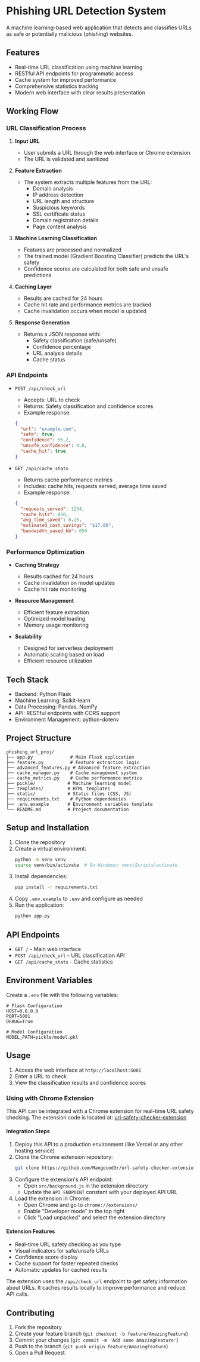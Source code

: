 # Phishing URL Detection System

A machine learning-based web application that detects and classifies URLs as safe or potentially malicious (phishing) websites.

## Features

- Real-time URL classification using machine learning
- RESTful API endpoints for programmatic access
- Cache system for improved performance
- Comprehensive statistics tracking
- Modern web interface with clear results presentation

## Working Flow

### URL Classification Process

1. **Input URL**
   - User submits a URL through the web interface or Chrome extension
   - The URL is validated and sanitized

2. **Feature Extraction**
   - The system extracts multiple features from the URL:
     - Domain analysis
     - IP address detection
     - URL length and structure
     - Suspicious keywords
     - SSL certificate status
     - Domain registration details
     - Page content analysis

3. **Machine Learning Classification**
   - Features are processed and normalized
   - The trained model (Gradient Boosting Classifier) predicts the URL's safety
   - Confidence scores are calculated for both safe and unsafe predictions

4. **Caching Layer**
   - Results are cached for 24 hours
   - Cache hit rate and performance metrics are tracked
   - Cache invalidation occurs when model is updated

5. **Response Generation**
   - Returns a JSON response with:
     - Safety classification (safe/unsafe)
     - Confidence percentage
     - URL analysis details
     - Cache status

### API Endpoints

- `POST /api/check_url`
  - Accepts: URL to check
  - Returns: Safety classification and confidence scores
  - Example response:
  ```json
  {
    "url": "example.com",
    "safe": true,
    "confidence": 95.2,
    "unsafe_confidence": 4.8,
    "cache_hit": true
  }
  ```

- `GET /api/cache_stats`
  - Returns cache performance metrics
  - Includes: cache hits, requests served, average time saved
  - Example response:
  ```json
  {
    "requests_served": 1234,
    "cache_hits": 850,
    "avg_time_saved": 0.15,
    "estimated_cost_savings": "$17.00",
    "bandwidth_saved_kb": 850
  }
  ```

### Performance Optimization

- **Caching Strategy**
  - Results cached for 24 hours
  - Cache invalidation on model updates
  - Cache hit rate monitoring

- **Resource Management**
  - Efficient feature extraction
  - Optimized model loading
  - Memory usage monitoring

- **Scalability**
  - Designed for serverless deployment
  - Automatic scaling based on load
  - Efficient resource utilization

## Tech Stack

- Backend: Python Flask
- Machine Learning: Scikit-learn
- Data Processing: Pandas, NumPy
- API: RESTful endpoints with CORS support
- Environment Management: python-dotenv

## Project Structure

```
phishing_url_proj/
├── app.py              # Main Flask application
├── feature.py          # Feature extraction logic
├── advanced_features.py # Advanced feature extraction
├── cache_manager.py    # Cache management system
├── cache_metrics.py    # Cache performance metrics
├── pickle/            # Machine learning model
├── templates/         # HTML templates
├── static/            # Static files (CSS, JS)
├── requirements.txt    # Python dependencies
├── .env.example       # Environment variables template
└── README.md          # Project documentation
```

## Setup and Installation

1. Clone the repository
2. Create a virtual environment:
   ```bash
   python -m venv venv
   source venv/bin/activate  # On Windows: venv\Scripts\activate
   ```
3. Install dependencies:
   ```bash
   pip install -r requirements.txt
   ```
4. Copy `.env.example` to `.env` and configure as needed
5. Run the application:
   ```bash
   python app.py
   ```

## API Endpoints

- `GET /` - Main web interface
- `POST /api/check_url` - URL classification API
- `GET /api/cache_stats` - Cache statistics

## Environment Variables

Create a `.env` file with the following variables:

```env
# Flask Configuration
HOST=0.0.0.0
PORT=5001
DEBUG=True

# Model Configuration
MODEL_PATH=pickle/model.pkl
```

## Usage

1. Access the web interface at `http://localhost:5001`
2. Enter a URL to check
3. View the classification results and confidence scores

### Using with Chrome Extension

This API can be integrated with a Chrome extension for real-time URL safety checking. The extension code is located at: [url-safety-checker-extension](https://github.com/Mangocod3r/url-safety-checker-extension)

#### Integration Steps

1. Deploy this API to a production environment (like Vercel or any other hosting service)
2. Clone the Chrome extension repository:
   ```bash
   git clone https://github.com/Mangocod3r/url-safety-checker-extension.git
   ```
3. Configure the extension's API endpoint:
   - Open `src/background.js` in the extension directory
   - Update the `API_ENDPOINT` constant with your deployed API URL
4. Load the extension in Chrome:
   - Open Chrome and go to `chrome://extensions/`
   - Enable "Developer mode" in the top right
   - Click "Load unpacked" and select the extension directory

#### Extension Features

- Real-time URL safety checking as you type
- Visual indicators for safe/unsafe URLs
- Confidence score display
- Cache support for faster repeated checks
- Automatic updates for cached results

The extension uses the `/api/check_url` endpoint to get safety information about URLs. It caches results locally to improve performance and reduce API calls.

## Contributing

1. Fork the repository
2. Create your feature branch (`git checkout -b feature/AmazingFeature`)
3. Commit your changes (`git commit -m 'Add some AmazingFeature'`)
4. Push to the branch (`git push origin feature/AmazingFeature`)
5. Open a Pull Request
